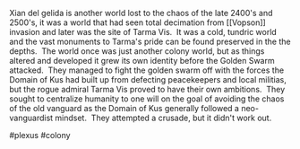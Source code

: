 Xian del gelida is another world lost to the chaos of the late 2400's and 2500's, it was a world that had seen total decimation from [[Vopson]] invasion and later was the site of Tarma Vis.  It was a cold, tundric world and the vast monuments to Tarma's pride can be found preserved in the the depths.  The world once was just another colony world, but as things altered and developed it grew its own identity before the Golden Swarm attacked.  They managed to fight the golden swarm off with the forces the Domain of Kus had built up from defecting peacekeepers and local militias, but the rogue admiral Tarma Vis proved to have their own ambitions.  They sought to centralize humanity to one will on the goal of avoiding the chaos of the old vanguard as the Domain of Kus generally followed a neo-vanguardist mindset.  They attempted a crusade, but it didn't work out.

#plexus 
#colony 